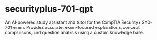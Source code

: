 # securityplus-701-gpt
An AI-powered study assistant and tutor for the CompTIA Security+ SY0-701 exam. Provides accurate, exam-focused explanations, concept comparisons, and question analysis using a custom knowledge base.

